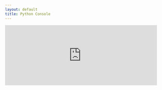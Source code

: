 ```yaml
---
layout: default
title: Python Console
---
```


<iframe src="https://trinket.io/embed/console/7c9ea9e64d" width="100%" height="200" frameborder="0" marginwidth="0" marginheight="0" allowfullscreen></iframe>
